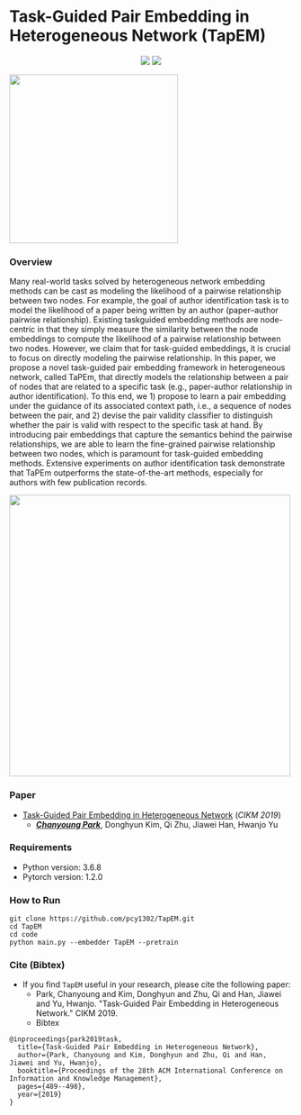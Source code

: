 # Task-Guided Pair Embedding in Heterogeneous Network (TapEM)

<p align="center">
    <a href="http://icdm2020.bigke.org/" alt="Conference">
        <img src="https://img.shields.io/badge/CIKM'19-brightgreen" /></a>   
    <a href="https://pytorch.org/" alt="PyTorch">
      <img src="https://img.shields.io/badge/PyTorch-%23EE4C2C.svg?e&logo=PyTorch&logoColor=white" /></a>   
</p>

<img src="https://github.com/pcy1302/TapEM/blob/master/motivations.png" height="300">

### Overview
Many real-world tasks solved by heterogeneous network embedding methods can be cast as modeling the likelihood of a pairwise relationship between two nodes. For example, the goal of author identification task is to model the likelihood of a paper being written by an author (paper–author pairwise relationship). Existing taskguided embedding methods are node-centric in that they simply measure the similarity between the node embeddings to compute the likelihood of a pairwise relationship between two nodes. However, we claim that for task-guided embeddings, it is crucial to focus on directly modeling the pairwise relationship. In this paper, we propose a novel task-guided pair embedding framework in heterogeneous network, called TaPEm, that directly models the relationship between a pair of nodes that are related to a specific task (e.g., paper-author relationship in author identification). To this end, we 1) propose to learn a pair embedding under the guidance of its associated context path, i.e., a sequence of nodes between the pair, and 2) devise the pair validity classifier to distinguish whether the pair is valid with respect to the specific task at hand. By introducing pair embeddings that capture the semantics behind the pairwise relationships, we are able to learn the fine-grained pairwise relationship between two nodes, which is paramount for task-guided embedding methods. Extensive experiments on author identification task demonstrate that TaPEm outperforms the state-of-the-art methods, especially for authors with few publication records.

<img src="https://github.com/pcy1302/TapEM/blob/master/model.png" height="500">

### Paper
- [Task-Guided Pair Embedding in Heterogeneous Network](https://arxiv.org/pdf/1906.01546.pdf) (*CIKM 2019*)
  - [_**Chanyoung Park**_](http://pcy1302.github.io), Donghyun Kim, Qi Zhu, Jiawei Han, Hwanjo Yu

### Requirements

- Python version: 3.6.8
- Pytorch version: 1.2.0
  

### How to Run

```
git clone https://github.com/pcy1302/TapEM.git
cd TapEM
cd code
python main.py --embedder TapEM --pretrain
```

### Cite (Bibtex)
- If you find ``TapEM`` useful in your research, please cite the following paper:
  - Park, Chanyoung and Kim, Donghyun and Zhu, Qi and Han, Jiawei and Yu, Hwanjo. "Task-Guided Pair Embedding in Heterogeneous Network." CIKM 2019.
  - Bibtex
```
@inproceedings{park2019task,
  title={Task-Guided Pair Embedding in Heterogeneous Network},
  author={Park, Chanyoung and Kim, Donghyun and Zhu, Qi and Han, Jiawei and Yu, Hwanjo},
  booktitle={Proceedings of the 28th ACM International Conference on Information and Knowledge Management},
  pages={489--498},
  year={2019}
}
```
